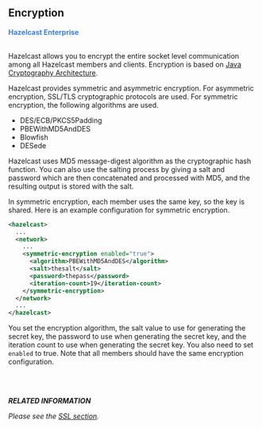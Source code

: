 
## Encryption

<font color="#3981DB">**Hazelcast Enterprise**</font>
<br></br>


Hazelcast allows you to encrypt the entire socket level communication among all Hazelcast members and clients. Encryption is based on <a href="http://java.sun.com/javase/6/docs/technotes/guides/security/crypto/CryptoSpec.html" target="_blank">Java Cryptography Architecture</a>. 

Hazelcast provides symmetric and asymmetric encryption. For asymmetric encryption, SSL/TLS cryptographic protocols are used. For symmetric encryption, the following algorithms are used.

* DES/ECB/PKCS5Padding
* PBEWithMD5AndDES
* Blowfish
* DESede

Hazelcast uses MD5 message-digest algorithm as the cryptographic hash function. You can also use the salting process by giving a salt and password which are then concatenated and processed with MD5, and the resulting output is stored with the salt.


In symmetric encryption, each member uses the same key, so the key is shared. Here is an example configuration for symmetric encryption.


```xml
<hazelcast>
  ...
  <network>
    ...
    <symmetric-encryption enabled="true">
      <algorithm>PBEWithMD5AndDES</algorithm>
      <salt>thesalt</salt>
      <password>thepass</password>
      <iteration-count>19</iteration-count>
    </symmetric-encryption>
  </network>
  ...
</hazelcast>
```

You set the encryption algorithm, the salt value to use for generating the secret key, the password to use when generating the secret key, and the iteration count to use when generating the secret key. You also need to set `enabled` to true. Note that all members should have the same encryption configuration.




<br> </br>


***RELATED INFORMATION***

*Please see the [SSL section](#ssl).*
